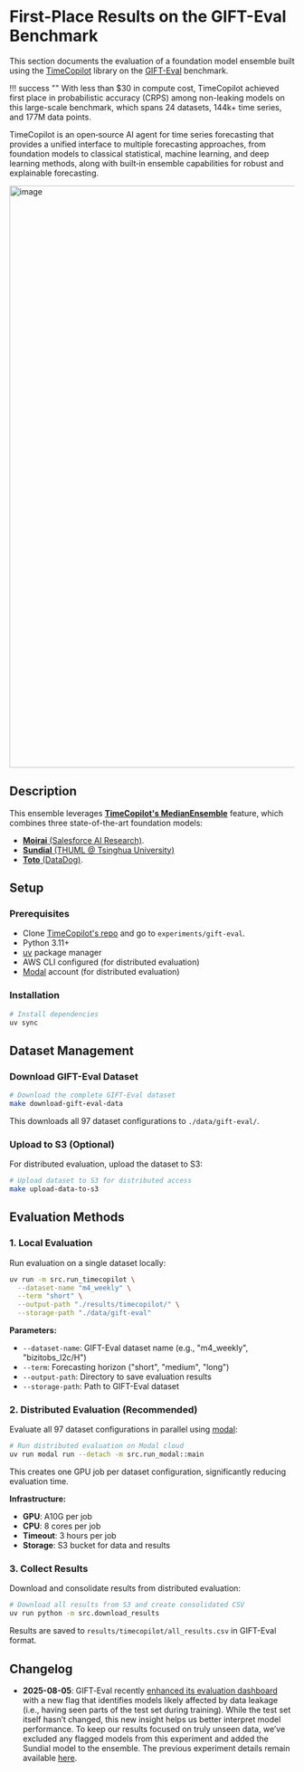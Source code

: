 # First-Place Results on the GIFT-Eval Benchmark

This section documents the evaluation of a foundation model ensemble built using the [TimeCopilot](https://timecopilot.dev) library on the [GIFT-Eval](https://huggingface.co/spaces/Salesforce/GIFT-Eval) benchmark.

!!! success ""
    With less than $30 in compute cost, TimeCopilot achieved first place in probabilistic accuracy (CRPS) among non-leaking models on this large-scale benchmark, which spans 24 datasets, 144k+ time series, and 177M data points.


TimeCopilot is an open‑source AI agent for time series forecasting that provides a unified interface to multiple forecasting approaches, from foundation models to classical statistical, machine learning, and deep learning methods, along with built‑in ensemble capabilities for robust and explainable forecasting.

<img width="1002" height="1029" alt="image" src="https://github.com/user-attachments/assets/6fa8d459-0ca3-45ce-afe5-7fac8400167f" />



## Description

This ensemble leverages [**TimeCopilot's MedianEnsemble**](https://timecopilot.dev/api/models/ensembles/#timecopilot.models.ensembles.median.MedianEnsemble) feature, which combines three state-of-the-art foundation models:

- [**Moirai** (Salesforce AI Research)](https://timecopilot.dev/api/models/foundational/models/#timecopilot.models.foundational.moirai.Moirai).
- [**Sundial** (THUML @ Tsinghua University)](https://timecopilot.dev/api/models/foundational/models/#timecopilot.models.foundational.sundial.Sundial) 
- [**Toto** (DataDog)](https://timecopilot.dev/api/models/foundational/models/#timecopilot.models.foundational.toto.Toto).


## Setup

### Prerequisites
- Clone [TimeCopilot's repo](https://github.com/AzulGarza/timecopilot) and go to `experiments/gift-eval`.
- Python 3.11+
- [uv](https://docs.astral.sh/uv/) package manager
- AWS CLI configured (for distributed evaluation)
- [Modal](https://modal.com/) account (for distributed evaluation)

### Installation

```bash
# Install dependencies
uv sync
```

## Dataset Management

### Download GIFT-Eval Dataset

```bash
# Download the complete GIFT-Eval dataset
make download-gift-eval-data
```

This downloads all 97 dataset configurations to `./data/gift-eval/`.

### Upload to S3 (Optional)

For distributed evaluation, upload the dataset to S3:

```bash
# Upload dataset to S3 for distributed access
make upload-data-to-s3
```

## Evaluation Methods

### 1. Local Evaluation

Run evaluation on a single dataset locally:

```bash
uv run -m src.run_timecopilot \
  --dataset-name "m4_weekly" \
  --term "short" \
  --output-path "./results/timecopilot/" \
  --storage-path "./data/gift-eval"
```

**Parameters:**

- `--dataset-name`: GIFT-Eval dataset name (e.g., "m4_weekly", "bizitobs_l2c/H")
- `--term`: Forecasting horizon ("short", "medium", "long")
- `--output-path`: Directory to save evaluation results
- `--storage-path`: Path to GIFT-Eval dataset

### 2. Distributed Evaluation (Recommended)

Evaluate all 97 dataset configurations in parallel using [modal](https://modal.com/):

```bash
# Run distributed evaluation on Modal cloud
uv run modal run --detach -m src.run_modal::main
```

This creates one GPU job per dataset configuration, significantly reducing evaluation time.

**Infrastructure:**

- **GPU**: A10G per job
- **CPU**: 8 cores per job  
- **Timeout**: 3 hours per job
- **Storage**: S3 bucket for data and results

### 3. Collect Results

Download and consolidate results from distributed evaluation:

```bash
# Download all results from S3 and create consolidated CSV
uv run python -m src.download_results
```

Results are saved to `results/timecopilot/all_results.csv` in GIFT-Eval format.


## Changelog

- **2025-08-05**: GIFT‑Eval recently [enhanced its evaluation dashboard](https://github.com/SalesforceAIResearch/gift-eval?tab=readme-ov-file#2025-08-05) with a new flag that identifies models likely affected by data leakage (i.e., having seen parts of the test set during training). While the test set itself hasn’t changed, this new insight helps us better interpret model performance. To keep our results focused on truly unseen data, we’ve excluded any flagged models from this experiment and added the Sundial model to the ensemble. The previous experiment details remain available [here](https://github.com/AzulGarza/timecopilot/tree/v0.0.14/experiments/gift-eval).
